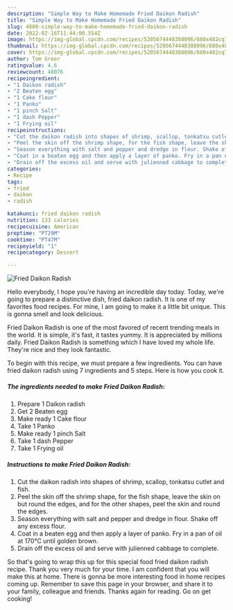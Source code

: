 ```yaml
---
description: "Simple Way to Make Homemade Fried Daikon Radish"
title: "Simple Way to Make Homemade Fried Daikon Radish"
slug: 4600-simple-way-to-make-homemade-fried-daikon-radish
date: 2022-02-16T11:44:00.554Z
image: https://img-global.cpcdn.com/recipes/5205674448388096/680x482cq70/fried-daikon-radish-recipe-main-photo.jpg
thumbnail: https://img-global.cpcdn.com/recipes/5205674448388096/680x482cq70/fried-daikon-radish-recipe-main-photo.jpg
cover: https://img-global.cpcdn.com/recipes/5205674448388096/680x482cq70/fried-daikon-radish-recipe-main-photo.jpg
author: Tom Greer
ratingvalue: 4.6
reviewcount: 48076
recipeingredient:
- "1 Daikon radish"
- "2 Beaten egg"
- "1 Cake flour"
- "1 Panko"
- "1 pinch Salt"
- "1 dash Pepper"
- "1 Frying oil"
recipeinstructions:
- "Cut the daikon radish into shapes of shrimp, scallop, tonkatsu cutlet and fish."
- "Peel the skin off the shrimp shape, for the fish shape, leave the skin on but round the edges, and for the other shapes, peel the skin and round the edges."
- "Season everything with salt and pepper and dredge in flour. Shake off any excess flour."
- "Coat in a beaten egg and then apply a layer of panko. Fry in a pan of oil at 170℃ until golden brown."
- "Drain off the excess oil and serve with julienned cabbage to complete."
categories:
- Recipe
tags:
- fried
- daikon
- radish

katakunci: fried daikon radish 
nutrition: 133 calories
recipecuisine: American
preptime: "PT29M"
cooktime: "PT47M"
recipeyield: "1"
recipecategory: Dessert

---
```



![Fried Daikon Radish](https://img-global.cpcdn.com/recipes/5205674448388096/680x482cq70/fried-daikon-radish-recipe-main-photo.jpg)

Hello everybody, I hope you're having an incredible day today. Today, we're going to prepare a distinctive dish, fried daikon radish. It is one of my favorites food recipes. For mine, I am going to make it a little bit unique. This is gonna smell and look delicious.

Fried Daikon Radish is one of the most favored of recent trending meals in the world. It is simple, it's fast, it tastes yummy. It is appreciated by millions daily. Fried Daikon Radish is something which I have loved my whole life. They're nice and they look fantastic.




To begin with this recipe, we must prepare a few ingredients. You can have fried daikon radish using 7 ingredients and 5 steps. Here is how you cook it.

<!--inarticleads1-->

##### The ingredients needed to make Fried Daikon Radish:

1. Prepare 1 Daikon radish
1. Get 2 Beaten egg
1. Make ready 1 Cake flour
1. Take 1 Panko
1. Make ready 1 pinch Salt
1. Take 1 dash Pepper
1. Take 1 Frying oil




<!--inarticleads2-->

##### Instructions to make Fried Daikon Radish:

1. Cut the daikon radish into shapes of shrimp, scallop, tonkatsu cutlet and fish.
1. Peel the skin off the shrimp shape, for the fish shape, leave the skin on but round the edges, and for the other shapes, peel the skin and round the edges.
1. Season everything with salt and pepper and dredge in flour. Shake off any excess flour.
1. Coat in a beaten egg and then apply a layer of panko. Fry in a pan of oil at 170℃ until golden brown.
1. Drain off the excess oil and serve with julienned cabbage to complete.




So that's going to wrap this up for this special food fried daikon radish recipe. Thank you very much for your time. I am confident that you will make this at home. There is gonna be more interesting food in home recipes coming up. Remember to save this page in your browser, and share it to your family, colleague and friends. Thanks again for reading. Go on get cooking!
